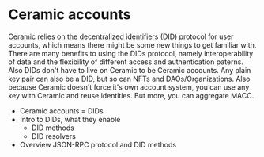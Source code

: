 # Ceramic accounts

Ceramic relies on the decentralized identifiers (DID) protocol for user accounts, which means there might be some new things to get familiar with. There are many benefits to using the DIDs protocol, namely interoperability of data and the flexibility of different access and authentication paterns. Also DIDs don't have to live on Ceramic to be Ceramic accounts. Any plain key pair can also be a DID, but so can NFTs and DAOs/Organizations. Also because Ceramic doesn't force it's own account system, you can use any key with Ceramic and reuse identities. But more, you can aggregate MACC.

- Ceramic accounts = DIDs
- Intro to DIDs, what they enable
  - DID methods
  - DID resolvers
- Overview JSON-RPC protocol and DID methods

